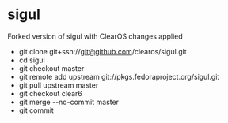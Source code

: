 # sigul

Forked version of sigul with ClearOS changes applied

* git clone git+ssh://git@github.com/clearos/sigul.git
* cd sigul
* git checkout master
* git remote add upstream git://pkgs.fedoraproject.org/sigul.git
* git pull upstream master
* git checkout clear6
* git merge --no-commit master
* git commit
